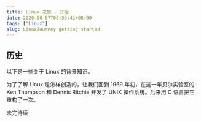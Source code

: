 ```yaml
---
title: Linux 之旅 - 开始
date: 2020-06-07T08:30:41+08:00
tags: ["Linux"]
slug: LinuxJourney getting started
---
```


## 历史

以下是一些关于 Linux 的背景知识。

为了了解 Linux 是怎样创造的，让我们回到 1969 年初，在这一年贝尔实验室的 Ken Thompson 和 Dennis Ritchie 开发了 UNIX 操作系统。后来用 C 语言把它重构了一次。

未完待续
